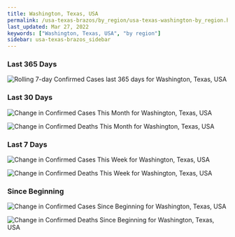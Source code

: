 ```yaml
---
title: Washington, Texas, USA
permalink: /usa-texas-brazos/by_region/usa-texas-washington-by_region.html
last_updated: Mar 27, 2022
keywords: ["Washington, Texas, USA", "by region"]
sidebar: usa-texas-brazos_sidebar
---
```


<h3>Last 365 Days</h3>

![Rolling 7-day Confirmed Cases last 365 days for Washington, Texas, USA](/covid_tracker/images/graphs/usa-texas-washington-weekly_totals_graph.png)

<h3>Last 30 Days</h3>

![Change in Confirmed Cases This Month for Washington, Texas, USA](/covid_tracker/images/graphs/usa-texas-washington-delta_confirmed-30_days_graph.png)

![Change in Confirmed Deaths This Month for Washington, Texas, USA](/covid_tracker/images/graphs/usa-texas-washington-delta_deaths-30_days_graph.png)

<h3>Last 7 Days</h3>

![Change in Confirmed Cases This Week for Washington, Texas, USA](/covid_tracker/images/graphs/usa-texas-washington-delta_confirmed-7_days_graph.png)

![Change in Confirmed Deaths This Week for Washington, Texas, USA](/covid_tracker/images/graphs/usa-texas-washington-delta_deaths-7_days_graph.png)

<h3>Since Beginning</h3>

![Change in Confirmed Cases Since Beginning for Washington, Texas, USA](/covid_tracker/images/graphs/usa-texas-washington-delta_confirmed-since_beginning_graph.png)

![Change in Confirmed Deaths Since Beginning for Washington, Texas, USA](/covid_tracker/images/graphs/usa-texas-washington-delta_deaths-since_beginning_graph.png)
